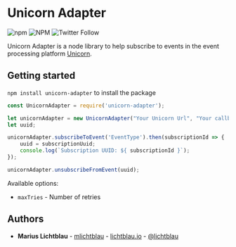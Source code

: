 # Unicorn Adapter
![npm](https://img.shields.io/npm/v/unicorn-adapter.svg)
![NPM](https://img.shields.io/npm/l/unicorn-adapter.svg)
![Twitter Follow](https://img.shields.io/twitter/follow/lichtblau.svg?style=popout)

Unicorn Adapter is a node library to help subscribe to events in the event processing platform [Unicorn](https://github.com/bptlab/Unicorn).

## Getting started

`npm install unicorn-adapter` to install the package

```Javascript
const UnicornAdapter = require('unicorn-adapter');

let unicornAdapter = new UnicornAdapter("Your Unicorn Url", "Your callback Url", options);
let uuid;

unicornAdapter.subscribeToEvent('EventType').then(subscriptionId => {
    uuid = subscriptionUuid;
    console.log(`Subscription UUID: ${ subscriptionId }`);
});

unicornAdapter.unsubscribeFromEvent(uuid);
```

Available options:
* `maxTries` - Number of retries

## Authors

* **Marius Lichtblau** - [mlichtblau](https://github.com/mlichtblau) - [lichtblau.io](https://lichtblau.io) - [@lichtblau](https://twitter.com/lichtblau)
